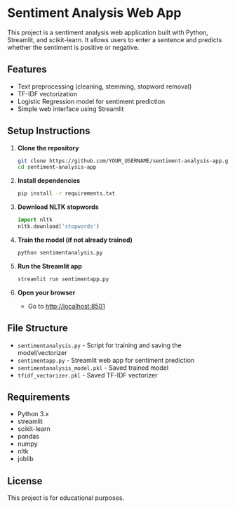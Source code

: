 # Sentiment Analysis Web App

This project is a sentiment analysis web application built with Python, Streamlit, and scikit-learn. It allows users to enter a sentence and predicts whether the sentiment is positive or negative.

## Features

- Text preprocessing (cleaning, stemming, stopword removal)
- TF-IDF vectorization
- Logistic Regression model for sentiment prediction
- Simple web interface using Streamlit

## Setup Instructions

1. **Clone the repository**
   ```sh
   git clone https://github.com/YOUR_USERNAME/sentiment-analysis-app.git
   cd sentiment-analysis-app
   ```

2. **Install dependencies**
   ```sh
   pip install -r requirements.txt
   ```

3. **Download NLTK stopwords**
   ```python
   import nltk
   nltk.download('stopwords')
   ```

4. **Train the model (if not already trained)**
   ```sh
   python sentimentanalysis.py
   ```

5. **Run the Streamlit app**
   ```sh
   streamlit run sentimentapp.py
   ```

6. **Open your browser**
   - Go to [http://localhost:8501](http://localhost:8501)

## File Structure

- `sentimentanalysis.py` - Script for training and saving the model/vectorizer
- `sentimentapp.py` - Streamlit web app for sentiment prediction
- `sentimentanalysis_model.pkl` - Saved trained model
- `tfidf_vectorizer.pkl` - Saved TF-IDF vectorizer

## Requirements

- Python 3.x
- streamlit
- scikit-learn
- pandas
- numpy
- nltk
- joblib

## License

This project is for educational purposes.
